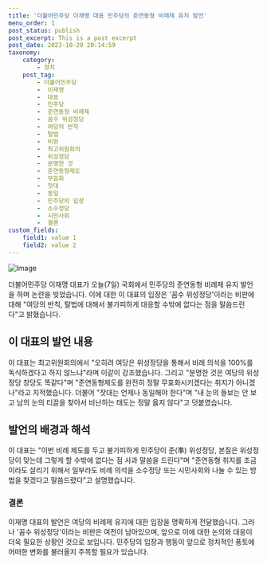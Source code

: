 ```yaml
---
title: '더불어민주당 이재명 대표 민주당의 준연동형 비례제 유지 발언'
menu_order: 1
post_status: publish
post_excerpt: This is a post excerpt
post_date: 2023-10-20 20:14:59
taxonomy:
    category:
        - 정치
    post_tag:
        - 더불어민주당
        -  이재명
        -  대표
        -  민주당
        -  준연동형 비례제
        -  꼼수 위성정당
        -  여당의 반칙
        -  탈법
        -  비판
        -  최고위원회의
        -  위성정당
        -  분명한 것
        -  준연동형제도
        -  무효화
        -  잣대
        -  동일
        -  민주당의 입장
        -  소수정당
        -  시민사회
        -  결론
custom_fields:
    field1: value 1
    field2: value 2
---
```


![Image](https://imgnews.pstatic.net/image/057/2024/02/07/0001797995_001_20240207102501143.jpg?type=w647)


더불어민주당 이재명 대표가 오늘(7일) 국회에서 민주당의 준연동형 비례제 유지 발언을 하며 논란을 빚었습니다. 이에 대한 이 대표의 입장은 '꼼수 위성정당'이라는 비판에 대해 "여당의 반칙, 탈법에 대해서 불가피하게 대응할 수밖에 없다는 점을 말씀드린다"고 밝혔습니다.

## 이 대표의 발언 내용

이 대표는 최고위원회의에서 "오히려 여당은 위성정당을 통해서 비례 의석을 100%를 독식하겠다고 하지 않느냐"라며 이같이 강조했습니다. 그리고 "분명한 것은 여당의 위성정당 창당도 똑같다"며 "준연동형제도를 완전히 정말 무효화시키겠다는 취지가 아니겠나"라고 지적했습니다. 더불어 "잣대는 언제나 동일해야 한다"며 "내 눈의 들보는 안 보고 남의 눈의 티끌을 찾아서 비난하는 태도는 정말 옳지 않다"고 덧붙였습니다.

## 발언의 배경과 해석

이 대표는 "이번 비례 제도를 두고 불가피하게 민주당이 준(準) 위성정당, 본질은 위성정당이 맞는데 그렇게 할 수밖에 없다는 점 사과 말씀을 드린다"며 "준연동형 취지를 조금이라도 살리기 위해서 일부라도 비례 의석을 소수정당 또는 시민사회와 나눌 수 있는 방법을 찾겠다고 말씀드렸다"고 설명했습니다.

### 결론

이재명 대표의 발언은 여당의 비례제 유지에 대한 입장을 명확하게 전달했습니다. 그러나 '꼼수 위성정당'이라는 비판은 여전이 남아있으며, 앞으로 이에 대한 논의와 대응이 더욱 필요한 상황인 것으로 보입니다. 민주당의 입장과 행동이 앞으로 정치적인 풍토에 어떠한 변화를 불러올지 주목할 필요가 있습니다.
